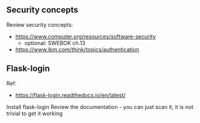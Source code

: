 ## Security concepts

Review security concepts:
* https://www.computer.org/resources/software-security
    - optional: SWEBOK ch.13
* https://www.ibm.com/think/topics/authentication

## Flask-login

Ref:
* https://flask-login.readthedocs.io/en/latest/ 

Install flask-login
Review the documentation - you can just scan it, it is not trivial to get it working
